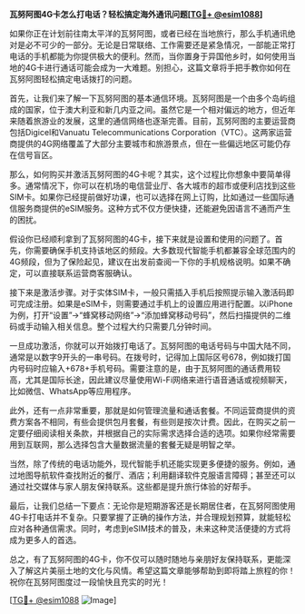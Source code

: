 **瓦努阿图4G卡怎么打电话？轻松搞定海外通讯问题[[TG💪+ @esim1088](https://t.me/s/esim1088)]**

如果你正在计划前往南太平洋的瓦努阿图，或者已经在当地旅行，那么手机通讯绝对是必不可少的一部分。无论是日常联络、工作需要还是紧急情况，一部能正常打电话的手机都能为你提供极大的便利。然而，当你置身于异国他乡时，如何使用当地的4G卡进行通话可能会成为一大难题。别担心，这篇文章将手把手教你如何在瓦努阿图轻松搞定电话拨打的问题。

首先，让我们来了解一下瓦努阿图的基本通信环境。瓦努阿图是一个由多个岛屿组成的国家，位于澳大利亚和新几内亚之间。虽然它是一个相对偏远的地方，但近年来随着旅游业的发展，这里的通信网络也逐渐完善。目前，瓦努阿图的主要运营商包括Digicel和Vanuatu Telecommunications Corporation（VTC）。这两家运营商提供的4G网络覆盖了大部分主要城市和旅游景点，但在一些偏远地区可能仍存在信号盲区。

那么，如何购买并激活瓦努阿图的4G卡呢？其实，这个过程比你想象中要简单得多。通常情况下，你可以在机场的电信营业厅、各大城市的超市或便利店找到这些SIM卡。如果你已经提前做好功课，也可以选择在网上订购，比如通过一些国际通信服务商提供的eSIM服务。这种方式不仅方便快捷，还能避免因语言不通而产生的困扰。

假设你已经顺利拿到了瓦努阿图的4G卡，接下来就是设置和使用的问题了。首先，你需要确保手机支持该地区的频段。大多数现代智能手机都兼容全球范围内的4G频段，但为了保险起见，建议在出发前查阅一下你的手机规格说明。如果不确定，可以直接联系运营商客服确认。

接下来是激活步骤。对于实体SIM卡，一般只需插入手机后按照提示输入激活码即可完成注册。如果是eSIM卡，则需要通过手机上的设置应用进行配置。以iPhone为例，打开“设置”→“蜂窝移动网络”→“添加蜂窝移动号码”，然后扫描提供的二维码或手动输入相关信息。整个过程大约只需要几分钟时间。

一旦成功激活，你就可以开始拨打电话了。瓦努阿图的电话号码与中国大陆不同，通常是以数字9开头的一串号码。在拨号时，记得加上国际区号678，例如拨打国内号码时应输入+678+手机号码。需要注意的是，由于瓦努阿图的通话费用较高，尤其是国际长途，因此建议尽量使用Wi-Fi网络来进行语音通话或视频聊天，比如微信、WhatsApp等应用程序。

此外，还有一点非常重要，那就是如何管理流量和通话套餐。不同运营商提供的资费方案各不相同，有些会提供包月套餐，有些则是按次计费。因此，在购买之前一定要仔细阅读相关条款，并根据自己的实际需求选择合适的选项。如果你经常需要用到互联网，那么选择包含大量数据流量的套餐无疑是明智之举。

当然，除了传统的电话功能外，现代智能手机还能实现更多便捷的服务。例如，通过地图导航软件查找附近的餐厅、酒店；利用翻译软件克服语言障碍；甚至还可以通过社交媒体与家人朋友保持联系。这些都是提升旅行体验的好帮手。

最后，让我们总结一下要点：无论你是短期游客还是长期居住者，在瓦努阿图使用4G卡打电话并不复杂。只要掌握了正确的操作方法，并合理规划预算，就能轻松应对各种通信需求。同时，考虑到eSIM技术的普及，未来这种灵活便捷的方式将成为更多人的首选。

总之，有了瓦努阿图的4G卡，你不仅可以随时随地与亲朋好友保持联系，更能深入了解这片美丽土地的文化与风情。希望这篇文章能够帮助到即将踏上旅程的你！祝你在瓦努阿图度过一段愉快且充实的时光！

[[TG💪+ @esim1088](https://t.me/s/esim1088) ![Image](https://i.postimg.cc/4NQfJmqS/Snipaste-2025-05-13-00-14-12.png)]
